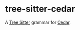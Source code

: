 # tree-sitter-cedar

A [Tree Sitter](https://tree-sitter.github.io/tree-sitter/) grammar for [Cedar](https://cedarpolicy.com/).

